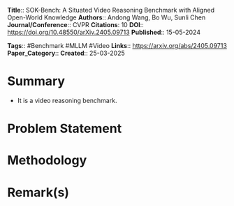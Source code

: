 **Title**:: SOK-Bench: A Situated Video Reasoning Benchmark with Aligned Open-World Knowledge
**Authors**:: Andong Wang, Bo Wu, Sunli Chen
**Journal/Conference**:: CVPR
**Citations**: 10
**DOI**:: https://doi.org/10.48550/arXiv.2405.09713
**Published**:: 15-05-2024

**Tags**:: #Benchmark #MLLM #Video
**Links**:: https://arxiv.org/abs/2405.09713
**Paper_Category**::
**Created**:: 25-03-2025

# Summary
- It is a video reasoning benchmark.

# Problem Statement

# Methodology

# Remark(s)

